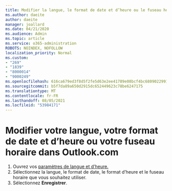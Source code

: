 ```yaml
---
title: Modifier la langue, le format de date et d’heure ou le fuseau horaire dans Outlook.com
ms.author: daeite
author: daeite
manager: joallard
ms.date: 04/21/2020
ms.audience: Admin
ms.topic: article
ms.service: o365-administration
ROBOTS: NOINDEX, NOFOLLOW
localization_priority: Normal
ms.custom:
- "269"
- "1839"
- "8000014"
- "9000249"
ms.openlocfilehash: 616ca679ed3f8d5f2fe5d63e2ee41789e08bcf4bc6809022991d1ede02d8cb49
ms.sourcegitcommit: b5f7da89a650d2915dc652449623c78be6247175
ms.translationtype: MT
ms.contentlocale: fr-FR
ms.lasthandoff: 08/05/2021
ms.locfileid: "53984171"
---
```

# <a name="change-your-language-date-and-time-format-or-time-zone-in-outlookcom"></a>Modifier votre langue, votre format de date et d’heure ou votre fuseau horaire dans Outlook.com

1. Ouvrez vos [paramètres de langue et d’heure.](https://go.microsoft.com/fwlink/?linkid=2085505)
1. Sélectionnez la langue, le format de date, le format d’heure et le fuseau horaire que vous souhaitez utiliser.
1. Sélectionnez **Enregistrer**.